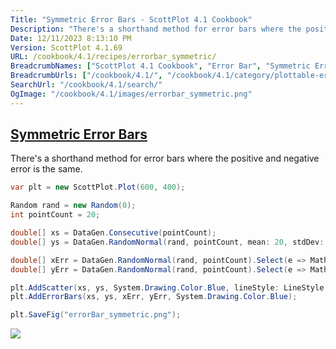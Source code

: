 ```yaml
---
Title: "Symmetric Error Bars - ScottPlot 4.1 Cookbook"
Description: "There's a shorthand method for error bars where the positive and negative error is the same."
Date: 12/11/2023 8:13:10 PM
Version: ScottPlot 4.1.69
URL: /cookbook/4.1/recipes/errorbar_symmetric/
BreadcrumbNames: ["ScottPlot 4.1 Cookbook", "Error Bar", "Symmetric Error Bars"]
BreadcrumbUrls: ["/cookbook/4.1/", "/cookbook/4.1/category/plottable-error-bar", "/cookbook/4.1/recipes/errorbar_symmetric/"]
SearchUrl: "/cookbook/4.1/search/"
OgImage: "/cookbook/4.1/images/errorbar_symmetric.png"
---
```


<h2><a id='symmetric-error-bars' href='/cookbook/4.1/recipes/errorbar_symmetric/'>Symmetric Error Bars</a></h2>

There's a shorthand method for error bars where the positive and negative error is the same.

```cs
var plt = new ScottPlot.Plot(600, 400);

Random rand = new Random(0);
int pointCount = 20;

double[] xs = DataGen.Consecutive(pointCount);
double[] ys = DataGen.RandomNormal(rand, pointCount, mean: 20, stdDev: 2);

double[] xErr = DataGen.RandomNormal(rand, pointCount).Select(e => Math.Abs(e)).ToArray();
double[] yErr = DataGen.RandomNormal(rand, pointCount).Select(e => Math.Abs(e)).ToArray();

plt.AddScatter(xs, ys, System.Drawing.Color.Blue, lineStyle: LineStyle.Dot);
plt.AddErrorBars(xs, ys, xErr, yErr, System.Drawing.Color.Blue);

plt.SaveFig("errorBar_symmetric.png");
```

<img src='../../images/errorbar_symmetric.png' class='d-block mx-auto my-5' />


